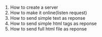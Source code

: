 1. How to create a server
2. How to make it online(listen request)
3. How to send simple text as reponse
4. How to send simple html tags as reponse
5. How to send full html file as reponse
